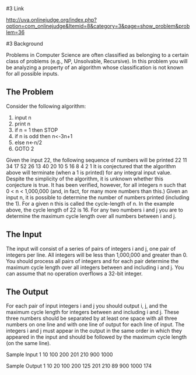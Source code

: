 #3 Link

http://uva.onlinejudge.org/index.php?option=com_onlinejudge&Itemid=8&category=3&page=show_problem&problem=36

#3 Background

Problems in Computer Science are often classified as belonging to a certain class of problems (e.g., NP, Unsolvable, Recursive). 
In this problem you will be analyzing a property of an algorithm whose classification is not known for all possible inputs.

The Problem
-----------

Consider the following algorithm:
1. input n
2. print n
3. if n = 1 then STOP
4. if n is odd then  n<-3n+1 
5. else n<-n/2 
6. GOTO 2

Given the input 22, the following sequence of numbers will be printed 22 11 34 17 52 26 13 40 20 10 5 16 8 4 2 1
It is conjectured that the algorithm above will terminate (when a 1 is printed) for any integral input value.
Despite the simplicity of the algorithm, it is unknown whether this conjecture is true. 
It has been verified, however, for all integers n such that 0 < n < 1,000,000 (and, in fact, for many more numbers than this.)
Given an input n, it is possible to determine the number of numbers printed (including the 1). 
For a given n this is called the cycle-length of n. In the example above, the cycle length of 22 is 16.
For any two numbers i and j you are to determine the maximum cycle length over all numbers between i and j.

The Input
---------

The input will consist of a series of pairs of integers i and j, one pair of integers per line. 
All integers will be less than 1,000,000 and greater than 0.
You should process all pairs of integers and for each pair determine the maximum cycle length over all integers between and including i and j.
You can assume that no operation overflows a 32-bit integer.

The Output
----------

For each pair of input integers i and j you should output i, j, and the maximum cycle length for integers between and including i and j. 
These three numbers should be separated by at least one space with all three numbers on one line and with one line of output for each line of input. 
The integers i and j must appear in the output in the same order in which they appeared in the input and should be followed by the maximum cycle length (on the same line).

Sample Input
1 10
100 200
201 210
900 1000

Sample Output
1 10 20
100 200 125
201 210 89
900 1000 174
